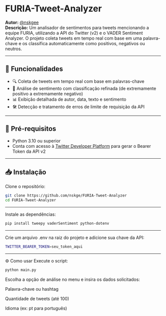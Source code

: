 # FURIA-Tweet-Analyzer

**Autor:** [@nskgee](https://github.com/nskge)  
**Descrição:** Um analisador de sentimentos para tweets mencionando a equipe FURIA, utilizando a API do Twitter (v2) e o VADER Sentiment Analyzer. O projeto coleta tweets em tempo real com base em uma palavra-chave e os classifica automaticamente como positivos, negativos ou neutros.

---

## 🚀 Funcionalidades

- 🔍 Coleta de tweets em tempo real com base em palavras-chave
- 🧠 Análise de sentimento com classificação refinada (de extremamente positivo a extremamente negativo)
- 📊 Exibição detalhada de autor, data, texto e sentimento
- 🛠️ Detecção e tratamento de erros de limite de requisição da API

---

## 🧪 Pré-requisitos

- Python 3.10 ou superior
- Conta com acesso à [Twitter Developer Platform](https://developer.twitter.com/en) para gerar o Bearer Token da API v2

---

## 📥 Instalação

Clone o repositório:

```bash
git clone https://github.com/nskge/FURIA-Tweet-Analyzer
cd FURIA-Tweet-Analyzer
```
---

Instale as dependências:

```bash
pip install tweepy vaderSentiment python-dotenv
```
-----
Crie um arquivo .env na raiz do projeto e adicione sua chave da API:

```bash
TWITTER_BEARER_TOKEN=seu_token_aqui
```
----

⚙️ Como usar
Execute o script:

```bash
python main.py
```

Escolha a opção de análise no menu e insira os dados solicitados:

Palavra-chave ou hashtag

Quantidade de tweets (até 100)

Idioma (ex: pt para português)







